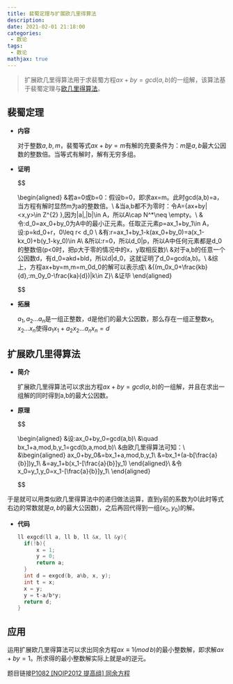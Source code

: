 ```yaml
---
title: 裴蜀定理与扩展欧几里得算法
description: 
date: 2021-02-01 21:18:00
categories:
 - 数论
tags:
 - 数论
mathjax: true
---
```

> 扩展欧几里得算法用于求裴蜀方程$ax+by=gcd(a,b)$的一组解，该算法基于裴蜀定理与[欧几里得算法](https://dinomax00.github.io/%E6%95%B0%E8%AE%BA/2021/02/01/%E6%AC%A7%E5%87%A0%E9%87%8C%E5%BE%97%E7%AE%97%E6%B3%95/)。

<!--more-->

## 裴蜀定理
- **内容**
  
  对于整数$a,b,m$，裴蜀等式$ax+by=m$有解的充要条件为：$m$是$a,b$最大公因数的整数倍。当等式有解时，解有无穷多组。
- **证明**
  
  $$

  \begin{aligned}
  &若a=0或b=0：假设b=0，即求ax=m。此时gcd(a,b)=a，当方程有解时显然m为a的整数倍。\\ 
  &当a,b都不为零时：令A=\{ax+by|<x,y>\in Z^{2} \},因为|a|,|b|\in A，所以A\cap N^*\neq \empty。\\
  &令\:d_0=ax_0+by_0为A中的最小正元素。任取正元素p=ax_1+by_1\in A，设\:p=kd_0+r，0\leq r< d_0 \\
  &有\:r=ax_1+by_1-k(ax_0+by_0)=a(x_1-kx_0)+b(y_1-ky_0)\in A\\ 
  &所以\:r=0，所以d_0|p，所以A中任何元素都是d_0的整数倍(p<0时，把p大于零的情况中的x，y取相反数)\\
  &对于a,b的任意一个公因数d，有d_0=akd+bld，所以d|d_0，这就证明了d_0=gcd(a,b)。\\
  &综上，方程ax+by=m,m=m_0d_0的解可以表示成\\
  &\{(m_0x_0+\frac{kb}{d},\:m_0y_0-\frac{ka}{d})|k\in Z\}\\
  &证毕
  \end{aligned}

  $$


- **拓展**
  
  $a_1,a_2...a_n$是一组正整数，d是他们的最大公因数，那么存在一组正整数$x_1,x_2...x_n$使得$a_1x_1+a_2x_2...a_nx_n=d$
## 扩展欧几里得算法
- **简介**

  扩展欧几里得算法可以求出方程$ax+by=gcd(a,b)$的一组解，并且在求出一组解的同时得到a,b的最大公因数。

- **原理**

  $$

  \begin{aligned}
  &设\:ax_0+by_0=gcd(a,b)\\
  &\quad bx_1+a\,mod\,b\,y_1=gcd(b,a\,mod\,b)\\
  &由欧几里得算法可知：\\
  &\begin{aligned}
  ax_0+by_0&=bx_1+a\,mod\,b\,y_1\\
           &=bx_1+(a-b[\frac{a}{b}])y_1\\
           &=ay_1+b(x_1-[\frac{a}{b}]y_1)
  \end{aligned}\\
  &令x_0=y_1,y_0=x_1-[\frac{a}{b}]y_1\\
  \end{aligned}
  
  $$

于是就可以用类似欧几里得算法中的递归做法运算，直到y前的系数为0(此时等式右边的常数就是$a,b$的最大公因数)，之后再回代得到一组$(x_0,y_0)$的解。
- **代码**
  ```c++
  ll exgcd(ll a, ll b, ll &x, ll &y){
	if(!b){
		x = 1;
		y = 0;
		return a;
	}
	int d = exgcd(b, a%b, x, y);
	int t = x;
	x = y;
	y = t-a/b*y;
	return d;
  }
  ```

## **应用**
  运用扩展欧几里得算法可以求出同余方程$ax\equiv1(mod\,b)$的最小整数解，即求解$ax+by=1$。所求得的最小整数解实际上就是a的逆元。

  题目链接[P1082 [NOIP2012 提高组] 同余方程](https://www.luogu.com.cn/problem/P1082)
